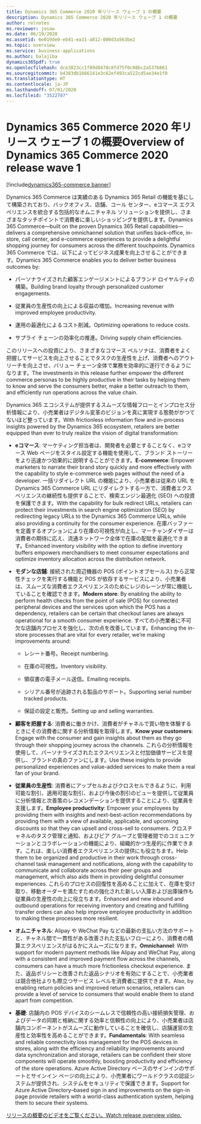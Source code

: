 ```yaml
---
title: Dynamics 365 Commerce 2020 年リリース ウェーブ 1 の概要
description: Dynamics 365 Commerce 2020 年リリース ウェーブ 1 の概要
author: relnotes
ms.reviewer: josaw
ms.date: 06/19/2020
ms.assetid: 6e019de0-eb41-ea11-a812-000d3a563be2
ms.topic: overview
ms.service: business-applications
ms.author: balajiba
dynamics365pdf: true
ms.openlocfilehash: dce3823cc1f89d8478c8fd75f0c08bc2a537b861
ms.sourcegitcommit: b4383db1666141e3c62ef493ca522cd5ae34e1f0
ms.translationtype: HT
ms.contentlocale: ja-JP
ms.lasthandoff: 07/01/2020
ms.locfileid: "3522787"
---
```

# <a name="overview-of-dynamics-365-commerce-2020-release-wave-1"></a><span data-ttu-id="6c814-103">Dynamics 365 Commerce 2020 年リリース ウェーブ 1 の概要</span><span class="sxs-lookup"><span data-stu-id="6c814-103">Overview of Dynamics 365 Commerce 2020 release wave 1</span></span>
[!include[dynamics365-commerce banner](../includes/dynamics365-commerce.md)]

<!--overview start-->
<span data-ttu-id="6c814-104">Dynamics 365 Commerce は実績のある Dynamics 365 Retail の機能を基にして構築されており、バックオフィス、店舗、コール センター、eコマース エクスペリエンスを統合する包括的なオムニチャネル ソリューションを提供し、さまざまなタッチポイントで消費者に楽しいショッピングを提供します。</span><span class="sxs-lookup"><span data-stu-id="6c814-104">Dynamics 365 Commerce—built on the proven Dynamics 365 Retail capabilities—delivers a comprehensive omnichannel solution that unifies back-office, in-store, call center, and e-commerce experiences to provide a delightful shopping journey for consumers across the different touchpoints.</span></span> <span data-ttu-id="6c814-105">Dynamics 365 Commerce では、以下によってビジネス成果を向上させることができます。</span><span class="sxs-lookup"><span data-stu-id="6c814-105">Dynamics 365 Commerce enables you to deliver better business outcomes by:</span></span>

- <span data-ttu-id="6c814-106">パーソナライズされた顧客エンゲージメントによるブランド ロイヤルティの構築。</span><span class="sxs-lookup"><span data-stu-id="6c814-106">Building brand loyalty through personalized customer engagements.</span></span>

- <span data-ttu-id="6c814-107">従業員の生産性の向上による収益の増加。</span><span class="sxs-lookup"><span data-stu-id="6c814-107">Increasing revenue with improved employee productivity.</span></span>

- <span data-ttu-id="6c814-108">運用の最適化によるコスト削減。</span><span class="sxs-lookup"><span data-stu-id="6c814-108">Optimizing operations to reduce costs.</span></span>

- <span data-ttu-id="6c814-109">サプライ チェーンの効率化の推進。</span><span class="sxs-lookup"><span data-stu-id="6c814-109">Driving supply chain efficiencies.</span></span>

<span data-ttu-id="6c814-110">このリリースへの投資により、さまざまなコマース ペルソナは、消費者をよく把握してサービスを向上させることでタスクの生産性を上げ、消費者へのアウトリーチを向上させ、バリュー チェーン全体で業務を効率的に遂行できるようになります。</span><span class="sxs-lookup"><span data-stu-id="6c814-110">The investments in this release further empower the different commerce personas to be highly productive in their tasks by helping them to know and serve the consumers better, make a better outreach to them, and efficiently run operations across the value chain.</span></span>

<span data-ttu-id="6c814-111">Dynamics 365 エコシステムが提供するスムーズな情報フローとインプロセス分析情報により、小売業者はデジタル変革のビジョンを真に実現する態勢がかつてないほど整っています。</span><span class="sxs-lookup"><span data-stu-id="6c814-111">With frictionless information flow and in-process insights powered by the Dynamics 365 ecosystem, retailers are better equipped than ever to truly realize the vision of digital transformation:</span></span>

- <span data-ttu-id="6c814-112">**eコマース**: マーケティング担当者は、開発者を必要とすることなく、eコマース Web ページをスタイル設定する機能を使用して、ブランド ストーリーをより迅速かつ効果的に説明することができます。</span><span class="sxs-lookup"><span data-stu-id="6c814-112">**E-commerce**: Empower marketers to narrate their brand story quickly and more effectively with the capability to style e-commerce web pages without the need of a developer.</span></span> <span data-ttu-id="6c814-113">一括リダイレクト URL の機能により、小売業者は従来の URL を Dynamics 365 Commerce URL にリダイレクトする一方で、消費者エクスペリエンスの継続性も提供することで、検索エンジン最適化 (SEO) への投資を保護できます。</span><span class="sxs-lookup"><span data-stu-id="6c814-113">With the capability for bulk redirect URLs, retailers can protect their investments in search engine optimization (SEO) by redirecting legacy URLs to the Dynamics 365 Commerce URLs, while also providing a continuity for the consumer experience.</span></span> <span data-ttu-id="6c814-114">在庫バッファーを定義するオプションにより在庫の可視性が向上し、マーチャンダイザーは消費者の期待に応え、流通ネットワーク全体で在庫の配賦を最適化できます。</span><span class="sxs-lookup"><span data-stu-id="6c814-114">Enhanced inventory visibility with the option to define inventory buffers empowers merchandisers to meet consumer expectations and optimize inventory allocation across the distribution network.</span></span>

- <span data-ttu-id="6c814-115">**モダンな店舗**: 接続された周辺機器の POS (ポイントオブセールス) から正常性チェックを実行する機能と POS が依存するサービスにより、小売業者は、スムーズな消費者エクスペリエンスのためにレジのレーンが常に機能していることを確認できます。</span><span class="sxs-lookup"><span data-stu-id="6c814-115">**Modern store**: By enabling the ability to perform health checks from the point of sale (POS) for connected peripheral devices and the services upon which the POS has a dependency, retailers can be certain that checkout lanes are always operational for a smooth consumer experience.</span></span> <span data-ttu-id="6c814-116">すべての小売業者に不可欠な店舗内プロセスを強化し、次の点を改善しています。</span><span class="sxs-lookup"><span data-stu-id="6c814-116">Enhancing the in-store processes that are vital for every retailer, we’re making improvements around:</span></span>

  - <span data-ttu-id="6c814-117">レシート番号。</span><span class="sxs-lookup"><span data-stu-id="6c814-117">Receipt numbering.</span></span>

  - <span data-ttu-id="6c814-118">在庫の可視性。</span><span class="sxs-lookup"><span data-stu-id="6c814-118">Inventory visibility.</span></span>

  - <span data-ttu-id="6c814-119">領収書の電子メール送信。</span><span class="sxs-lookup"><span data-stu-id="6c814-119">Emailing receipts.</span></span>

  - <span data-ttu-id="6c814-120">シリアル番号が追跡される製品のサポート。</span><span class="sxs-lookup"><span data-stu-id="6c814-120">Supporting serial number tracked products.</span></span>

  - <span data-ttu-id="6c814-121">保証の設定と販売。</span><span class="sxs-lookup"><span data-stu-id="6c814-121">Setting up and selling warranties.</span></span>

- <span data-ttu-id="6c814-122">**顧客を把握する**: 消費者に働きかけ、消費者がチャネルで買い物を体験するときにその消費者に関する分析情報を取得します。</span><span class="sxs-lookup"><span data-stu-id="6c814-122">**Know your customers**: Engage with the consumer and gain insights about them as they go through their shopping journey across the channels.</span></span> <span data-ttu-id="6c814-123">これらの分析情報を使用して、パーソナライズされたエクスペリエンスと付加価値サービスを提供し、ブランドの真のファンにします。</span><span class="sxs-lookup"><span data-stu-id="6c814-123">Use these insights to provide personalized experiences and value-added services to make them a real fan of your brand.</span></span>

- <span data-ttu-id="6c814-124">**従業員の生産性**: 消費者にアップセルおよびクロスセルできるように、利用可能な割引、適用可能な割引、および今後の割引のビューを提供して従業員に分析情報と次善策のレコメンデーションを提供することにより、従業員を支援します。</span><span class="sxs-lookup"><span data-stu-id="6c814-124">**Employee productivity**: Empower your employees by providing them with insights and next-best-action recommendations by providing them with a view of available, applicable, and upcoming discounts so that they can upsell and cross-sell to consumers.</span></span> <span data-ttu-id="6c814-125">クロスチャネルのタスク管理と通知、およびピア グループと管理者間でのコミュニケーションとコラボレーションの機能により、組織的かつ生産的に作業できます。これは、楽しい消費者エクスペリエンスの提供にも役立ちます。</span><span class="sxs-lookup"><span data-stu-id="6c814-125">Help them to be organized and productive in their work through cross-channel task management and notifications, along with the capability to communicate and collaborate across their peer groups and management, which also aids them in providing delightful consumer experiences.</span></span> <span data-ttu-id="6c814-126">これらのプロセスの回復性を高めることに加えて、在庫を受け取り、移動オーダーを満たすための強化された新しい入庫および出庫操作も従業員の生産性の向上に役立ちます。</span><span class="sxs-lookup"><span data-stu-id="6c814-126">Enhanced and new inbound and outbound operations for receiving inventory and creating and fulfilling transfer orders can also help improve employee productivity in addition to making these processes more resilient.</span></span>

- <span data-ttu-id="6c814-127">**オムニチャネル**: Alipay や WeChat Pay などの最新の支払い方法のサポートと、チャネル間で一貫性がある改善された支払いフローにより、消費者の精算エクスペリエンスがはるかにスムーズになります。</span><span class="sxs-lookup"><span data-stu-id="6c814-127">**Omnichannel**: With support for modern payment methods like Alipay and WeChat Pay, along with a consistent and improved payment flow across the channels, consumers can have a much more frictionless checkout experience.</span></span> <span data-ttu-id="6c814-128">また、返品ポリシーと改善された返品シナリオを有効にすることで、小売業者は競合他社よりも際立つサービス レベルを消費者に提供できます。</span><span class="sxs-lookup"><span data-stu-id="6c814-128">Also, by enabling return policies and improved return scenarios, retailers can provide a level of service to consumers that would enable them to stand apart from competition.</span></span>

- <span data-ttu-id="6c814-129">**基礎**: 店舗内の POS デバイスのシームレスで信頼性の高い接続損失管理、およびデータの同期と格納に関する効率と信頼性の向上により、小売業者は店舗内コンポーネントがスムーズに動作していることを確信し、店舗運営の生産性と効率性を高めることができます。</span><span class="sxs-lookup"><span data-stu-id="6c814-129">**Fundamentals**: With seamless and reliable connectivity loss management for the POS devices in stores, along with the efficiency and reliability improvements around data synchronization and storage, retailers can be confident their store components will operate smoothly, boosting productivity and efficiency of the store operations.</span></span> <span data-ttu-id="6c814-130">Azure Active Directory ベースのサインインのサポートとサインイン ページの向上により、小売業者にワールドクラスの認証システムが提供され、システムをセキュリティで保護できます。</span><span class="sxs-lookup"><span data-stu-id="6c814-130">Support for Azure Active Directory–based sign in and improvements on the sign-in page provide retailers with a world-class authentication system, helping them to secure their systems.</span></span>

[<span data-ttu-id="6c814-131">リリースの概要のビデオをご覧ください。</span><span class="sxs-lookup"><span data-stu-id="6c814-131">Watch release overview video.</span></span>](https://aka.ms/Overview/2020RW1/Commerce)
<!--overview end-->